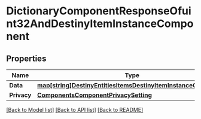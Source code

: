 # DictionaryComponentResponseOfuint32AndDestinyItemInstanceComponent

## Properties
Name | Type | Description | Notes
------------ | ------------- | ------------- | -------------
**Data** | [**map[string]DestinyEntitiesItemsDestinyItemInstanceComponent**](Destiny.Entities.Items.DestinyItemInstanceComponent.md) |  | [optional] 
**Privacy** | [**ComponentsComponentPrivacySetting**](Components.ComponentPrivacySetting.md) |  | [optional] 

[[Back to Model list]](../README.md#documentation-for-models) [[Back to API list]](../README.md#documentation-for-api-endpoints) [[Back to README]](../README.md)


